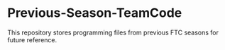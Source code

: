 # Previous-Season-TeamCode
This repository stores programming files from previous FTC seasons for future reference.

